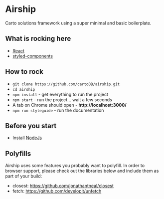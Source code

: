 # Airship

Carto solutions framework using a super minimal and basic boilerplate.

## What is rocking here

* [React](https://webpack.js.org/guides/getting-started/)
* [styled-components](http://postcss.org/)

## How to rock

* `git clone https://github.com/cartoDB/airship.git`
* `cd airship`
* `npm install` - get everything to run the project
* `npm start` - run the project... wait a few seconds
* A tab on Chrome should open - **http://localhost:3000/**
* `npm run styleguide` - run the documentation

## Before you start

* Install [NodeJs](https://nodejs.org/en/)

## Polyfills

Airship uses some features you probably want to polyfill. In order to browser support, please check out the libraries below and include them as part of your build:

* closest: https://github.com/jonathantneal/closest
* fetch: https://github.com/developit/unfetch
